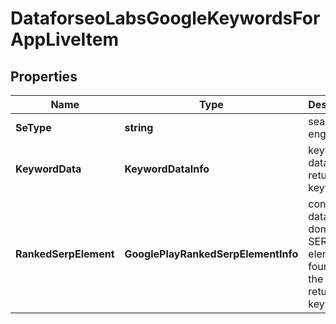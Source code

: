 # DataforseoLabsGoogleKeywordsForAppLiveItem


## Properties

| Name | Type | Description | Notes |
|------------ | ------------- | ------------- | -------------|
**SeType** | **string** | search engine type |[optional]|
**KeywordData** | **KeywordDataInfo** | keyword data for the returned keyword |[optional]|
**RankedSerpElement** | **GooglePlayRankedSerpElementInfo** | contains data on the domain’s SERP element found for the returned keyword |[optional]|